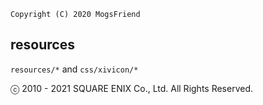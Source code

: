 ```
Copyright (C) 2020 MogsFriend
```

## resources

`resources/*` and `css/xivicon/*`

ⓒ 2010 - 2021 SQUARE ENIX Co., Ltd. All Rights Reserved.